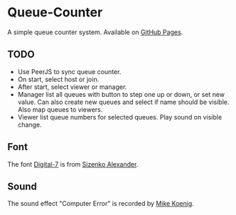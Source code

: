 # Queue-Counter
A simple queue counter system. Available on [GitHub Pages](https://chrisacrobat.github.io/Queue-Counter/).

## TODO
- Use PeerJS to sync queue counter.
- On start, select host or join.
- After start, select viewer or manager.
- Manager list all queues with button to step one up or down, or set new value. Can also create new queues and select if name should be visible. Also map queues to viewers.
- Viewer list queue numbers for selected queues. Play sound on visible change.

## Font
The font [Digital-7](https://www.1001fonts.com/digital-7-font.html) is from [Sizenko Alexander](https://github.com/ChrisAcrobat/Queue-Counter/blob/master/digital-7/readme.txt#L70).

## Sound
The sound effect "Computer Error" is recorded by [Mike Koenig](http://soundbible.com/1127-Computer-Error.html).
